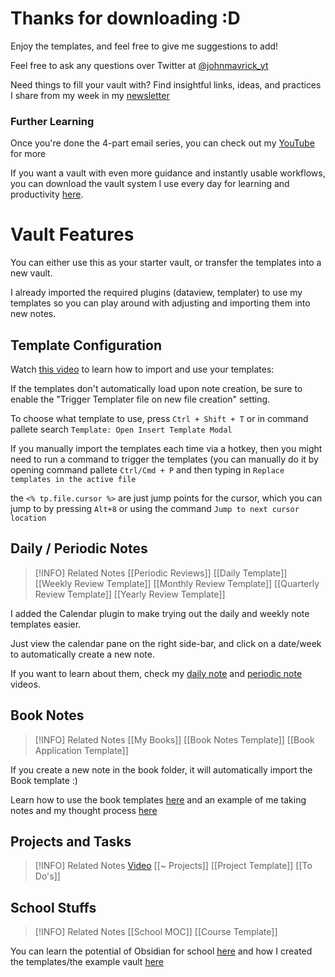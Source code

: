 # Thanks for downloading :D

Enjoy the templates, and feel free to give me suggestions to add!

Feel free to ask any questions over Twitter at [@johnmavrick_yt](https://twitter.com/johnmavrick_yt)

Need things to fill your vault with? Find insightful links, ideas, and practices I share from my week in my [newsletter](https://johnmavrick.substack.com/about)

### Further Learning
Once you're done the 4-part email series, you can check out my [YouTube](https://www.youtube.com/channel/UC_nJ4PiyzE26LX-FmrnvCfQ) for more

If you want a vault with even more guidance and instantly usable workflows, you can download the vault system I use every day for learning and productivity [here](https://johnmavrick.gumroad.com/l/obsidian-starter-vault).
# Vault Features
You can either use this as your starter vault, or transfer the templates into a new vault.

I already imported the required plugins (dataview, templater) to use my templates so you can play around with adjusting and importing them into new notes.

## Template Configuration
Watch [this video](https://youtu.be/7JMRrskgw7I) to learn how to import and use your templates: 

If the templates don't automatically load upon note creation, be sure to enable the "Trigger Templater file on new file creation" setting.

To choose what template to use, press `Ctrl + Shift + T` or in command pallete search `Template: Open Insert Template Modal`

If you manually import the templates each time via a hotkey, then you might need to run a command to trigger the templates (you can manually do it by opening command pallete `Ctrl/Cmd + P` and then typing in `Replace templates in the active file`

the `<% tp.file.cursor %>` are just jump points for the cursor, which you can jump to by pressing `Alt+8` or using the command `Jump to next cursor location`


## Daily / Periodic Notes
> [!INFO] Related Notes
> [[Periodic Reviews]]
> [[Daily Template]]
> [[Weekly Review Template]]
> [[Monthly Review Template]]
> [[Quarterly Review Template]]
> [[Yearly Review Template]]

I added the Calendar plugin to make trying out the daily and weekly note templates easier.

Just view the calendar pane on the right side-bar, and click on a date/week to automatically create a new note.

If you want to learn about them, check my [daily note](https://www.youtube.com/watch?v=OFFTIIUDNK4&ab_channel=JohnMavrick) and [periodic note](https://www.youtube.com/watch?v=vmNfnkZDWhY&ab_channel=JohnMavrick) videos.

## Book Notes
> [!INFO] Related Notes
> [[My Books]]
> [[Book Notes Template]]
> [[Book Application Template]]

If you create a new note in the book folder, it will automatically import the Book template :)

Learn how to use the book templates [here](https://www.youtube.com/watch?v=z2NW1iVlkp8&ab_channel=JohnMavrick) and an example of me taking notes and my thought process [here](https://www.youtube.com/watch?v=WlwyYwP3HLg)
## Projects and Tasks
> [!INFO] Related Notes
> [Video](https://www.youtube.com/watch?v=WigJ_rpCFpE&ab_channel=JohnMavrick)
> [[~ Projects]]
> [[Project Template]]
> [[To Do's]]
## School Stuffs

> [!INFO] Related Notes
> [[School MOC]]
> [[Course Template]]

You can learn the potential of Obsidian for school [here](https://www.youtube.com/watch?v=0UTzpIdLbVo&ab_channel=JohnMavrick) and how I created the templates/the example vault [here](https://www.youtube.com/watch?v=0UTzpIdLbVo&ab_channel=JohnMavrick)
